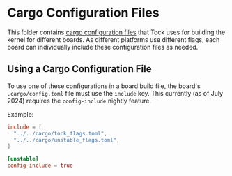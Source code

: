 Cargo Configuration Files
=========================

This folder contains [cargo configuration
files](https://doc.rust-lang.org/cargo/reference/config.html) that Tock uses for
building the kernel for different boards. As different platforms use different
flags, each board can individually include these configuration files as needed.


Using a Cargo Configuration File
--------------------------------

To use one of these configurations in a board build file, the board's
`.cargo/config.toml` file must use the `include` key. This currently (as of July
2024) requires the `config-include` nightly feature.

Example:

```toml
include = [
  "../../cargo/tock_flags.toml",
  "../../cargo/unstable_flags.toml",
]

[unstable]
config-include = true
```
